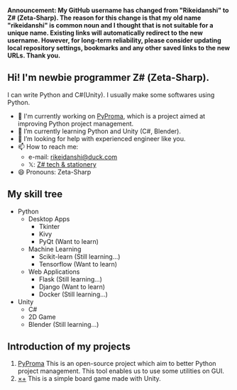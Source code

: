 **Announcement: My GitHub username has changed from "Rikeidanshi" to Ζ# (Zeta-Sharp). The reason for this change is that my old name "rikeidanshi" is common noun and I thought that is not suitable for a unique name. Existing links will automatically redirect to the new username. However, for long-term reliability, please consider updating local repository settings, bookmarks and any other saved links to the new URLs. Thank you.**
## Hi! I'm newbie programmer Ζ# (Zeta-Sharp).  
I can write Python and C#(Unity). I usually make some softwares using Python.

- 🔭 I'm currently working on [PyProma](https://github.com/Zeta-Sharp/PyProma/), which is a project aimed at improving Python project management.
- 🌱 I’m currently learning Python and Unity (C#, Blender).
- 🤔 I’m looking for help with experienced engineer like you.
- 📫 How to reach me:
  - e-mail: rikeidanshi@duck.com
  - 𝕏: [Ζ# tech & stationery](https://x.com/rikeidansh22373)
- 😄 Pronouns: Zeta-Sharp

## My skill tree  

- Python
  - Desktop Apps
    - Tkinter
    - Kivy
    - PyQt (Want to learn)
  - Machine Learning
    - Scikit-learn (Still learning...)
    - Tensorflow (Want to learn)
  - Web Applications
    - Flask (Still learning...)
    - Django (Want to learn)
    - Docker (Still learning...)
- Unity
  - C#
  - 2D Game
  - Blender (Still learning...)

## Introduction of my projects  
1. [PyProma](https://github.com/Zeta-Sharp/PyProma/)
   This is an open-source project which aim to better Python project management. This tool enables us to use some utilities on GUI.
2. [×+](https://github.com/Zeta-Sharp/MultiplyPlus_Unity)
   This is a simple board game made with Unity.
